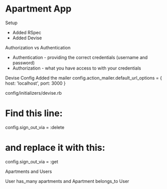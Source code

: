# Apartment App

Setup
- Added RSpec
- Added Devise

Authorization vs Authentication
- Authentication - providing the correct credentials (username and password)
- Authorization - what you have access to with your credentials


Devise Config
Added the mailer
config.action_mailer.default_url_options = { host: 'localhost', port: 3000 }

config/initializers/devise.rb

# Find this line:
config.sign_out_via = :delete
# and replace it with this:
config.sign_out_via = :get


Apartments and Users

User has_many apartments and Apartment belongs_to User

